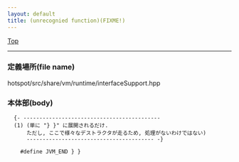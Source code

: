 ```yaml
---
layout: default
title: (unrecognied function)(FIXME!)
---
```

[Top](../index.html)

--- 
### 定義場所(file name)
hotspot/src/share/vm/runtime/interfaceSupport.hpp


### 本体部(body)
```
  {- -------------------------------------------
  (1) (単に "} }" に展開されるだけ. 
      ただし, ここで様々なデストラクタが走るため, 処理がないわけではない)
      ---------------------------------------- -}

	#define JVM_END } }
	
```


